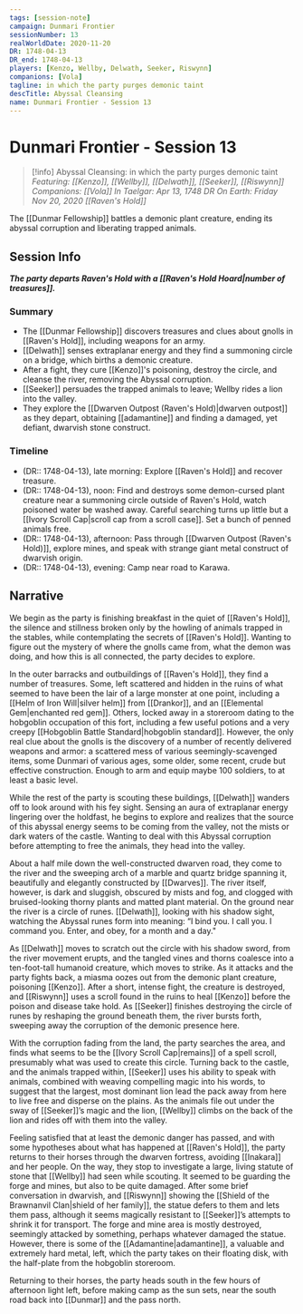 ```yaml
---
tags: [session-note]
campaign: Dunmari Frontier
sessionNumber: 13
realWorldDate: 2020-11-20
DR: 1748-04-13
DR_end: 1748-04-13
players: [Kenzo, Wellby, Delwath, Seeker, Riswynn]
companions: [Vola]
tagline: in which the party purges demonic taint
descTitle: Abyssal Cleansing
name: Dunmari Frontier - Session 13
---
```

# Dunmari Frontier - Session 13

>[!info] Abyssal Cleansing: in which the party purges demonic taint
> *Featuring: [[Kenzo]], [[Wellby]], [[Delwath]], [[Seeker]], [[Riswynn]]*
> *Companions: [[Vola]]*
> *In Taelgar: Apr 13, 1748 DR*
> *On Earth: Friday Nov 20, 2020*
> *[[Raven's Hold]]*

The [[Dunmar Fellowship]] battles a demonic plant creature, ending its abyssal corruption and liberating trapped animals.

## Session Info

***The party departs Raven's Hold with a [[Raven's Hold Hoard|number of treasures]].***
### Summary
- The [[Dunmar Fellowship]] discovers treasures and clues about gnolls in [[Raven's Hold]], including weapons for an army.
- [[Delwath]] senses extraplanar energy and they find a summoning circle on a bridge, which births a demonic creature.
- After a fight, they cure [[Kenzo]]'s poisoning, destroy the circle, and cleanse the river, removing the Abyssal corruption.
- [[Seeker]] persuades the trapped animals to leave; Wellby rides a lion into the valley.
- They explore the [[Dwarven Outpost (Raven's Hold)|dwarven outpost]] as they depart, obtaining [[adamantine]] and finding a damaged, yet defiant, dwarvish stone construct.

### Timeline
- (DR:: 1748-04-13), late morning: Explore [[Raven's Hold]] and recover treasure. 
- (DR:: 1748-04-13), noon: Find and destroys some demon-cursed plant creature near a summoning circle outside of Raven's Hold, watch poisoned water be washed away. Careful searching turns up little but a [[Ivory Scroll Cap|scroll cap from a scroll case]]. Set a bunch of penned animals free. 
- (DR:: 1748-04-13), afternoon: Pass through [[Dwarven Outpost (Raven's Hold)]], explore mines, and speak with strange giant metal construct of dwarvish origin.
- (DR:: 1748-04-13), evening: Camp near road to Karawa. 


## Narrative
We begin as the party is finishing breakfast in the quiet of [[Raven's Hold]], the silence and stillness broken only by the howling of animals trapped in the stables, while contemplating the secrets of [[Raven's Hold]]. Wanting to figure out the mystery of where the gnolls came from, what the demon was doing, and how this is all connected, the party decides to explore.

In the outer barracks and outbuildings of [[Raven's Hold]], they find a number of treasures. Some, left scattered and hidden in the ruins of what seemed to have been the lair of a large monster at one point, including a [[Helm of Iron Will|silver helm]] from [[Drankor]], and an [[Elemental Gem|enchanted red gem]]. Others, locked away in a storeroom dating to the hobgoblin occupation of this fort, including a few useful potions and a very creepy [[Hobgoblin Battle Standard|hobgoblin standard]]. However, the only real clue about the gnolls is the discovery of a number of recently delivered weapons and armor: a scattered mess of various seemingly-scavenged items, some Dunmari of various ages, some older, some recent, crude but effective construction. Enough to arm and equip maybe 100 soldiers, to at least a basic level. 

While the rest of the party is scouting these buildings, [[Delwath]] wanders off to look around with his fey sight. Sensing an aura of extraplanar energy lingering over the holdfast, he begins to explore and realizes that the source of this abyssal energy seems to be coming from the valley, not the mists or dark waters of the castle. Wanting to deal with this Abyssal corruption before attempting to free the animals, they head into the valley.

About a half mile down the well-constructed dwarven road, they come to the river and the sweeping arch of a marble and quartz bridge spanning it, beautifully and elegantly constructed by [[Dwarves]]. The river itself, however, is dark and sluggish, obscured by mists and fog, and clogged with bruised-looking thorny plants and matted plant material. On the ground near the river is a circle of runes. [[Delwath]], looking with his shadow sight, watching the Abyssal runes form into meaning: “I bind you. I call you. I command you. Enter, and obey, for a month and a day." 

As [[Delwath]] moves to scratch out the circle with his shadow sword, from the river movement erupts, and the tangled vines and thorns coalesce into a ten-foot-tall humanoid creature, which moves to strike. As it attacks and the party fights back, a miasma oozes out from the demonic plant creature, poisoning [[Kenzo]]. After a short, intense fight, the creature is destroyed, and [[Riswynn]] uses a scroll found in the ruins to heal [[Kenzo]] before the poison and disease take hold. As [[Seeker]] finishes destroying the circle of runes by reshaping the ground beneath them, the river bursts forth, sweeping away the corruption of the demonic presence here. 

With the corruption fading from the land, the party searches the area, and finds what seems to be the [[Ivory Scroll Cap|remains]] of a spell scroll, presumably what was used to create this circle. Turning back to the castle, and the animals trapped within, [[Seeker]] uses his ability to speak with animals, combined with weaving compelling magic into his words, to suggest that the largest, most dominant lion lead the pack away from here to live free and disperse on the plains. As the animals file out under the sway of [[Seeker]]’s magic and the lion, [[Wellby]] climbs on the back of the lion and rides off with them into the valley.

Feeling satisfied that at least the demonic danger has passed, and with some hypotheses about what has happened at [[Raven's Hold]], the party returns to their horses through the dwarven fortress, avoiding [[Inakara]] and her people. On the way, they stop to investigate a large, living statute of stone that [[Wellby]] had seen while scouting. It seemed to be guarding the forge and mines, but also to be quite damaged. After some brief conversation in dwarvish, and [[Riswynn]] showing the [[Shield of the Brawnanvil Clan|shield of her family]], the statue defers to them and lets them pass, although it seems magically resistant to [[Seeker]]’s attempts to shrink it for transport. The forge and mine area is mostly destroyed, seemingly attacked by something, perhaps whatever damaged the statue. However, there is some of the [[Adamantine|adamantine]], a valuable and extremely hard metal, left, which the party takes on their floating disk, with the half-plate from the hobgoblin storeroom. 

Returning to their horses, the party heads south in the few hours of afternoon light left, before making camp as the sun sets, near the south road back into [[Dunmar]] and the pass north.
